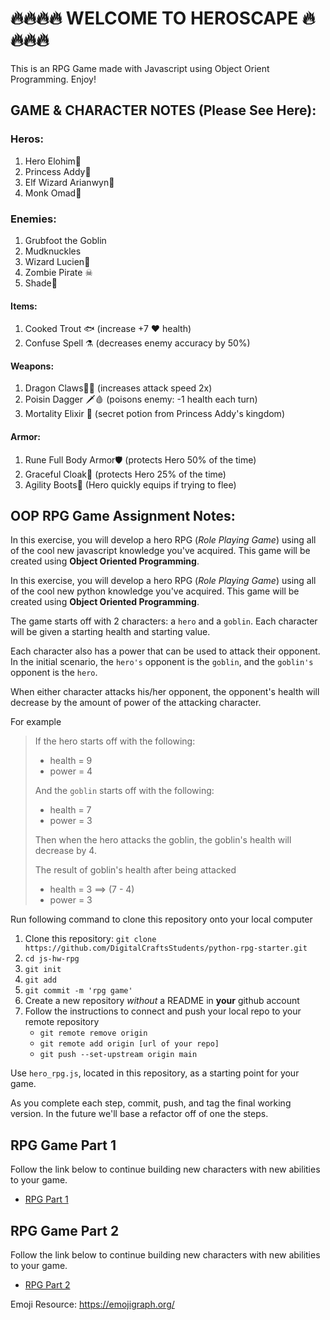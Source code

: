 # 🔥🔥🔥🔥 WELCOME TO HEROSCAPE 🔥🔥🔥🔥
This is an RPG Game made with Javascript using Object Orient Programming. Enjoy!

## GAME & CHARACTER NOTES (Please See Here):
### Heros:
1. Hero Elohim🐲 
2. Princess Addy👑
3. Elf Wizard Arianwyn🧝‍
4. Monk Omad🧘‍

### Enemies:
1. Grubfoot the Goblin
2. Mudknuckles
3. Wizard Lucien🧙‍
4. Zombie Pirate ☠ 
5. Shade🌌

#### Items:
1. Cooked Trout 🐟 (increase +7 ❤ health)
2. Confuse Spell ⚗️ (decreases enemy accuracy by 50%)

#### Weapons:
1. Dragon Claws🐉🔥 (increases attack speed 2x)
2. Poisin Dagger 🗡️🩸 (poisons enemy: -1 health each turn)
3. Mortality Elixir 🧪 (secret potion from Princess Addy's kingdom)

#### Armor:
1. Rune Full Body Armor🛡️ (protects Hero 50% of the time)
2. Graceful Cloak🦸 (protects Hero 25% of the time)
3. Agility Boots🥾 (Hero quickly equips if trying to flee)



## OOP RPG Game Assignment Notes:
In this exercise, you will develop a hero RPG (*Role Playing Game*) using all of the cool new javascript knowledge you've acquired. This game will be created using **Object Oriented Programming**.

In this exercise, you will develop a hero RPG (*Role Playing Game*) using all of the cool new python knowledge you've acquired. This game will be created using **Object Oriented Programming**.

The game starts off with 2 characters: a `hero` and a `goblin`. Each character will be given a starting health and starting value. 

Each character also has a power that can be used to attack their opponent. In the initial scenario, the `hero's` opponent is the `goblin`, and the `goblin's` opponent is the `hero`.

When either character attacks his/her opponent, the opponent's health will decrease by the amount of power of the attacking character.

For example
>
>If the hero starts off with the following: 
>
>- health = 9
>- power = 4
>
>And the `goblin` starts off with the following:  
>
>- health = 7
>- power = 3
>
>Then when the hero attacks the goblin, the goblin's health will decrease by 4.
>
>The result of goblin's health after being attacked
>
>- health = 3  ==> (7 - 4)
>- power = 3
>

Run following command to clone this repository onto your local computer

1. Clone this repository: `git clone https://github.com/DigitalCraftsStudents/python-rpg-starter.git`
2. `cd js-hw-rpg`
3. `git init`
4. `git add`
5. `git commit -m 'rpg game'`
6. Create a new repository *without* a README in **your** github account
7. Follow the instructions to connect and push your local repo to your remote repository 
    - `git remote remove origin`
    - `git remote add origin [url of your repo]`
    - `git push --set-upstream origin main`


Use `hero_rpg.js`, located in this repository, as a starting point for your game.

As you complete each step, commit, push, and tag the final working version. In the future we'll base a refactor off of one the steps.

## RPG Game Part 1

Follow the link below to continue building new characters with new abilities to your game.

- [RPG Part 1](./RPG-Part1.md)

## RPG Game Part 2

Follow the link below to continue building new characters with new abilities to your game.

- [RPG Part 2](./RPG-Part2.md)

Emoji Resource: https://emojigraph.org/ 